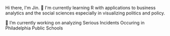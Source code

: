 Hi there, I'm Jin.
🌱 I'm currently learning R with applications to business analytics and the social sciences especially in visualizing politics and policy.

🔭 I’m currently working on analyzing Serious Incidents Occuring in Philadelphia Public Schools
